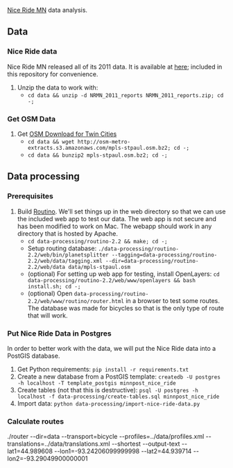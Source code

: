 [Nice Ride MN](https://www.niceridemn.org/) data analysis.

## Data

### Nice Ride data

Nice Ride MN released all of its 2011 data.  It is available at
[here](http://velotraffic.com/2012/01/nice-ride-mn-data-set-made-public/); 
included in this repository for convenience.

1. Unzip the data to work with:
    * ```cd data && unzip -d NRMN_2011_reports NRMN_2011_reports.zip; cd -;```

### Get OSM Data

1. Get [OSM Download for Twin Cities](http://metro.teczno.com/#mpls-stpaul)
    * ```cd data && wget http://osm-metro-extracts.s3.amazonaws.com/mpls-stpaul.osm.bz2; cd -;```
    * ```cd data && bunzip2 mpls-stpaul.osm.bz2; cd -;```

## Data processing

### Prerequisites

1. Build [Routino](http://www.routino.org/).  We'll set things up in the web directory so that we can use the included web app to test our data.  The web app is not secure and has been modified to work on Mac.  The webapp should work in any directory that is hosted by Apache.
    * ```cd data-processing/routino-2.2 && make; cd -;```
    * Setup routing database: ```./data-processing/routino-2.2/web/bin/planetsplitter --tagging=data-processing/routino-2.2/web/data/tagging.xml --dir=data-processing/routino-2.2/web/data data/mpls-stpaul.osm```
    * (optional) For setting up web app for testing, install OpenLayers: ```cd data-processing/routino-2.2/web/www/openlayers && bash install.sh; cd -;```
    * (optional) Open ```data-processing/routino-2.2/web/www/routino/router.html``` in a browser to test some routes.  The database was made for bicycles so that is the only type of route that will work.
    
### Put Nice Ride Data in Postgres

In order to better work with the data, we will put the Nice Ride data into a PostGIS database.

1. Get Python requirements: ```pip install -r requirements.txt```
1. Create a new database from a PostGIS template: ```createdb -U postgres -h localhost -T template_postgis minnpost_nice_ride```
1. Create tables (not that this is destructive): ```psql -U postgres -h localhost -f data-processing/create-tables.sql minnpost_nice_ride```
1. Import data: ```python data-processing/import-nice-ride-data.py```
    
### Calculate routes
 

./router --dir=data --transport=bicycle --profiles=../data/profiles.xml  --translations=../data/translations.xml --shortest --output-text --lat1=44.989608 --lon1=-93.24206099999998 --lat2=44.939714 --lon2=-93.29049900000001

